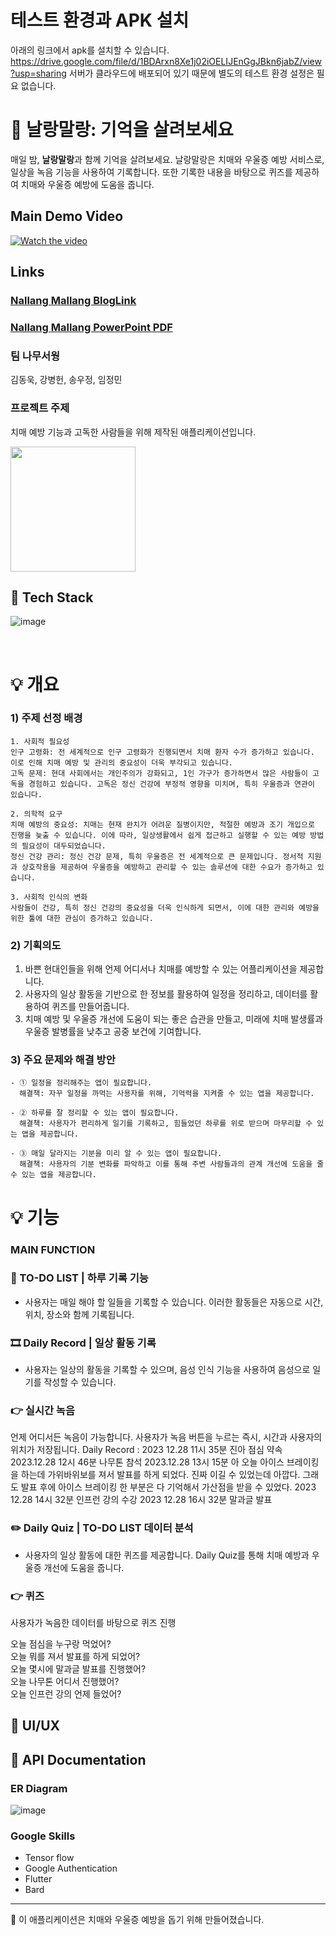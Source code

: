 # 테스트 환경과 APK 설치
아래의 링크에서 apk를 설치할 수 있습니다.
https://drive.google.com/file/d/1BDArxn8Xe1j02iOELIJEnGgJBkn6jabZ/view?usp=sharing
서버가 클라우드에 배포되어 있기 때문에 별도의 테스트 환경 설정은 필요 없습니다.


# 🌙 날랑말랑: 기억을 살려보세요

매일 밤, **날랑말랑**과 함께 기억을 살려보세요. 날랑말랑은 치매와 우울증 예방 서비스로, 일상을 녹음 기능을 사용하여 기록합니다. 또한 기록한 내용을 바탕으로 퀴즈를 제공하여 치매와 우울증 예방에 도움을 줍니다.
## Main Demo Video
[![Watch the video](https://img.youtube.com/vi/0V3udRQwgNw/maxresdefault.jpg)](https://www.youtube.com/watch?v=0V3udRQwgNw)
## Links
### [Nallang Mallang BlogLink](https://dksu-space.notion.site/P-8b56f2bd05fd4eebb770d3e0715b87de?pvs=4)   
### [Nallang Mallang PowerPoint PDF](https://api.cncscore.com/tmp_files/files/Cover_ppt.pdf)
### 팀 나무서웡
김동욱, 강병헌, 송우정, 임정민

### 프로젝트 주제

치매 예방 기능과 고독한 사람들을 위해 제작된 애플리케이션입니다.
<td>
<img width = "200" src = "https://firebasestorage.googleapis.com/v0/b/flutter-dbcbd.appspot.com/o/1.png?alt=media&token=db3a8476-c97f-4721-915a-5b62f29188cd">  
</td>

<br>

## 🔨 Tech Stack
![image](https://firebasestorage.googleapis.com/v0/b/flutter-dbcbd.appspot.com/o/2.png?alt=media&token=1ea36c7a-56b5-4037-8266-4ee7789dd2fd)


<br>

# 💡 개요
### 1) 주제 선정 배경
~~~~~
1. 사회적 필요성
인구 고령화: 전 세계적으로 인구 고령화가 진행되면서 치매 환자 수가 증가하고 있습니다. 이로 인해 치매 예방 및 관리의 중요성이 더욱 부각되고 있습니다.
고독 문제: 현대 사회에서는 개인주의가 강화되고, 1인 가구가 증가하면서 많은 사람들이 고독을 경험하고 있습니다. 고독은 정신 건강에 부정적 영향을 미치며, 특히 우울증과 연관이 있습니다.

2. 의학적 요구
치매 예방의 중요성: 치매는 현재 완치가 어려운 질병이지만, 적절한 예방과 조기 개입으로 진행을 늦출 수 있습니다. 이에 따라, 일상생활에서 쉽게 접근하고 실행할 수 있는 예방 방법의 필요성이 대두되었습니다.
정신 건강 관리: 정신 건강 문제, 특히 우울증은 전 세계적으로 큰 문제입니다. 정서적 지원과 상호작용을 제공하여 우울증을 예방하고 관리할 수 있는 솔루션에 대한 수요가 증가하고 있습니다.

3. 사회적 인식의 변화
사람들이 건강, 특히 정신 건강의 중요성을 더욱 인식하게 되면서, 이에 대한 관리와 예방을 위한 툴에 대한 관심이 증가하고 있습니다.
~~~~~

### 2) 기획의도

1. 바쁜 현대인들을 위해 언제 어디서나 치매를 예방할 수 있는 어플리케이션을 제공합니다.
2. 사용자의 일상 활동을 기반으로 한 정보를 활용하여 일정을 정리하고, 데이터를 활용하여 퀴즈를 만들어줍니다.
3. 치매 예방 및 우울증 개선에 도움이 되는 좋은 습관을 만들고, 미래에 치매 발생률과 우울증 발병률을 낮추고 공중 보건에 기여합니다.


### 3) 주요 문제와 해결 방안
~~~~~
- ① 일정을 정리해주는 앱이 필요합니다.
  해결책: 자꾸 일정을 까먹는 사용자를 위해, 기억력을 지켜줄 수 있는 앱을 제공합니다.

- ② 하루를 잘 정리할 수 있는 앱이 필요합니다.
  해결책: 사용자가 편리하게 일기를 기록하고, 힘들었던 하루를 위로 받으며 마무리할 수 있는 앱을 제공합니다.

- ③ 매일 달라지는 기분을 미리 알 수 있는 앱이 필요합니다.
  해결책: 사용자의 기분 변화를 파악하고 이를 통해 주변 사람들과의 관계 개선에 도움을 줄 수 있는 앱을 제공합니다.
~~~~~
# 💡 기능
### MAIN FUNCTION

### 📝 TO-DO LIST | 하루 기록 기능
- 사용자는 매일 해야 할 일들을 기록할 수 있습니다. 이러한 활동들은 자동으로 시간, 위치, 장소와 함께 기록됩니다.

### 🎞 Daily Record | 일상 활동 기록
- 사용자는 일상의 활동을 기록할 수 있으며, 음성 인식 기능을 사용하여 음성으로 일기를 작성할 수 있습니다.

### 👉 실시간 녹음
언제 어디서든 녹음이 가능합니다. 사용자가 녹음 버튼을 누르는 즉시, 시간과 사용자의 위치가 저장됩니다.
Daily Record : 
2023 12.28 11시 35분 진아 점심 약속
2023.12.28 12시 46분 나무톤 참석
2023.12.28 13시 15분 아 오늘 아이스 브레이킹을 하는데 가위바위보를 져서 발표를 하게 되었다. 진짜 이길 수 있었는데 아깝다. 그래도 발표 후에 아이스 브레이킹 한 부분은 다 기억해서 가산점을 받을 수 있었다.
2023 12.28 14시 32분 인프런 강의 수강
2023 12.28 16시 32분 말과글 발표

### ✏️ Daily Quiz | TO-DO LIST 데이터 분석
- 사용자의 일상 활동에 대한 퀴즈를 제공합니다. Daily Quiz를 통해 치매 예방과 우울증 개선에 도움을 줍니다.

### 👉 퀴즈
사용자가 녹음한 데이터를 바탕으로 퀴즈 진행

오늘 점심을 누구랑 먹었어?   
오늘 뭐를 져서 발표를 하게 되었어?   
오늘 몇시에 말과글 발표를 진행했어?   
오늘 나무톤 어디서 진행했어?   
오늘 인프런 강의 언제 들었어?   


## 📱 UI/UX

## 📖 API Documentation

### ER Diagram
![image](https://firebasestorage.googleapis.com/v0/b/flutter-dbcbd.appspot.com/o/3.png?alt=media&token=10fbb0b8-f999-4cf2-9d57-d93dd47004b3)

### Google Skills

- Tensor flow
- Google Authentication
- Flutter
- Bard

---




🌟 이 애플리케이션은 치매와 우울증 예방을 돕기 위해 만들어졌습니다.
